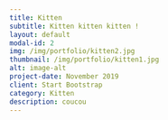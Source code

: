 ```yaml
---
title: Kitten
subtitle: Kitten kitten kitten !
layout: default
modal-id: 2
img: /img/portfolio/kitten2.jpg
thumbnail: /img/portfolio/kitten1.jpg
alt: image-alt
project-date: November 2019
client: Start Bootstrap
category: Kitten
description: coucou
---
```


